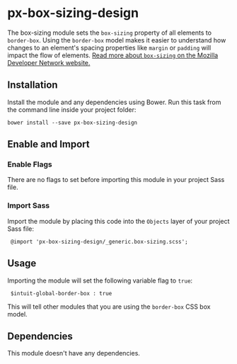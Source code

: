 # px-box-sizing-design

The box-sizing module sets the `box-sizing` property of all elements to `border-box`. Using the `border-box` model makes it easier to understand how changes to an element's spacing properties like `margin` or `padding` will impact the flow of elements. [Read more about `box-sizing` on the Mozilla Developer Network website.](https://developer.mozilla.org/en-US/docs/Web/CSS/box-sizing)

## Installation

Install the module and any dependencies using Bower. Run this task from the command line inside your project folder:

    bower install --save px-box-sizing-design

## Enable and Import

### Enable Flags

There are no flags to set before importing this module in your project Sass file.

### Import Sass

Import the module by placing this code into the `Objects` layer of your project Sass file:

     @import 'px-box-sizing-design/_generic.box-sizing.scss';

## Usage

Importing the module will set the following variable flag to `true`:

     $intuit-global-border-box : true

This will tell other modules that you are using the `border-box` CSS box model.

## Dependencies

This module doesn't have any dependencies.
